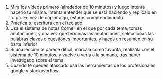 1. Mira los vídeos primero (alrededor de 10 minutos) y luego intenta hacerlo tu misma. Intenta entender que se está haciendo y replícalo en tu pc. En vez de copiar algo, estarás comprendiéndolo.
2. Practica tu escritura con el teclado
3. Usa el sistema de notas Cornell en el que por cada tema, tomas anotaciones, y una vez que terminas las anotaciones, seleccionas las palabras claves o cuestiones importantes, y haces un resumen en su parte inferior
4. Si una leccion te parece dificil, márcala como favorita, realizala con el sistema de 10 minutos, y vuelve a verla a la semana, tras haber investigado sobre el tema.
5. Cuando te quedes atascado usa las herramientas de los profesionales. google y stackoverflow